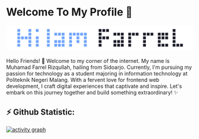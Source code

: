 # Welcome To My Profile 👋

<div align="center">
  <img src="https://github.com/muhamadfarrelrizqullah/muhamadfarrelrizqullah/blob/main/img/head.png" width="2000">
</div>

<br>
Hello Friends! 🌟 Welcome to my corner of the internet. My name is Muhamad Farrel Rizqullah, hailing from Sidoarjo. Currently, I'm pursuing my passion for technology as a student majoring in information technology at Politeknik Negeri Malang. With a fervent love for frontend web development, I craft digital experiences that captivate and inspire. Let's embark on this journey together and build something extraordinary! ✨


## ⚡️ Github Statistic:

[![activity graph](https://github-readme-activity-graph.vercel.app/graph?username=muhamadfarrelrizqullah&theme=tokyo-night&custom_title=Farrel%20Activity%20Graph&hide_border=true)](https://github.com/ashutosh00710/github-readme-activity-graph)



